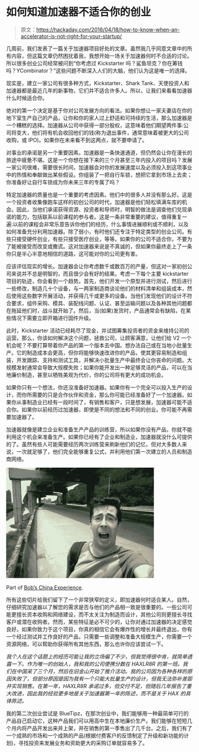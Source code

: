 # 如何知道加速器不适合你的创业

> 原文：<https://hackaday.com/2016/04/18/how-to-know-when-an-accelerator-is-not-right-for-your-startup/>

几周前，我们发表了一篇关于加速器项目好处的文章。虽然我几乎同意文章中的所有内容，但这篇文章仍然困扰着我，我想开始一场关于加速器何时不合适的讨论。所以很多创业公司经常被问到“你考虑过 Kickstarter 吗？鲨鱼坦克？你在筹钱吗？YCombinator？”这些问题不断深入人们的大脑，他们认为这是唯一的选择。

现实是，建立一家公司有很多种方式，Kickstarter、Shark Tank、天使投资人和加速器都是最近几年的新事物，它们并不适合许多人。所以，让我们来看看加速器什么时候适合你。

绝对的第一个决定是基于你对公司发展方向的看法。如果你想让一家夫妻店在你的地下室生产自己的产品，让你和你的家人过上舒适和可持续的生活，那么加速器是一个糟糕的选择。加速器从公司中获得一部分股权，这意味着他们期望两件事:公司将变大，他们将有机会收回他们的钱(称为退出事件，通常意味着被更大的公司收购，或 IPO)。如果你在未来看不到这两点，就不要申请了。

对事业的承诺是另一个重要因素。加速器是一条快速通道，但仍然会让你在漫长的旅途中疲惫不堪。这是一个你想在接下来的三个月甚至三年内投入的项目吗？发展一家公司很难，需要很长时间，加速器会对你的发展速度以及必须投入到这项事业中的热情和奉献做出某些假设。你组装了一把自行车锁，想把它拿到市场上去卖；你准备好让自行车锁成为你未来三年的专属了吗？

特定加速器的质量也是一个重要的考虑因素。他们中的很多人并没有那么好。这是一个投资者收集像跑车这样的初创公司的时代，加速器是他们轻松填满车库的机会。因此，当他们承诺获得资源、投资者和导师时，明智的做法是调查他们兑现承诺的能力，包括联系以前课程的参与者。这是一条非常重要的建议，值得重复一遍:以前的课程会非常乐意告诉你他们的经历，什么事情进展顺利或不顺利，以及如何准备充分利用加速器。除了弱小，有时他们还专注于特定类型的创业公司。有些只接受硬件创业，有些只接受医疗创业，等等。如果你的公司不适合你，不要为了能被接受而改变或撒谎。这对加速器来说是不真诚的，但如果你最终走上了一条你只是半心半意地相信的道路，这可能对你的公司更有害。

应该评估现实的增长。加速器会让你考虑数千或数百万的产量，但这对一家初创公司来说并不总是明智的，而且很少会有好的结果。考虑一下每个主要 kickstarter 项目的轨迹，你会看到一个趋势。首先，他们开发一个原型并进行测试，然后进行一些修改，制造几十个设备，与一两家制造商谈论他们的材料清单和组装成本，然后使用这些数字开展活动，并获得几千或更多的设备。当他们发现他们的设计不符合要求，组件采购、模具、装配线问题、认证、甚至运输问题以及各种其他问题都在拖延他们时，战斗就开始了。然后，当(如果)发货时，产品通常会有缺陷，在某些情况下需要立即开箱进行固件升级。

此时，Kickstarter 活动已经耗尽了现金，并试图筹集投资者的资金来维持公司的运营。那么，你该如何解决这个问题，拯救公司，让顾客满意，让他们给 V2 一个机会呢？不要打算带着你产品的第一个版本去中国。想办法自己或在当地小批量生产。它的制造成本会更高，但你将能够快速改进你的产品，使其更容易制造和组装，开发跟踪、支持和测试工具，并解决小批量生产中最终会让你丧命的问题。大规模发射通常会导致大规模失败；如果你能开发出一种足够灵活的产品，可以在当地廉价制造，甚至以牺牲美观为代价，你的公司将有更大的成功机会。

如果你只有一个想法，你还没准备好加速器。如果你有一个完全可以投入生产的设计，而你所需要的只是合作伙伴和资金，那么你可能已经准备好了一个加速器。如果你从事制造业已经有一段时间了，有销售和客户，只是想发展，加速器可能不适合你。如果你以前经历过加速器，即使是不同的想法和不同的创业。你可能不再需要加速器了。

加速器就像是建立企业和准备生产产品的训练营，所以如果你没有产品，你就不能利用这个机会来准备生产。如果你已经有了企业和制造业，加速器就没什么可提供的了。虽然有些人可能需要经历两次训练营来刷新他们的记忆，但对大多数人来说，一次就足够了，他们完全能够重复公式，并利用他们第一次建立的人员和制造商网络。

![Part of Bob's China Experience.](img/c1b6cbf15603d5e1a8b844195c12333d.png)

Part of [Bob’s China Experience](http://hackaday.com/2012/06/07/getting-your-stuff-built-how-to-shop-conduct-business-stay-alive-and-eat-your-way-through-shenzhen/).

所有这些切片给我们留下了一个非常狭窄的定义，即加速器何时适合某人。自然，仔细研究加速器以了解您的需求是否与他们的产品相一致是很重要的。一些公司可能更擅长资本收购和网络建设，而不太关注为制造而设计，其他公司则更擅长寻找客户或潜在收购者。然而，某些特征是必不可少的，让你对通过加速器的决定感觉良好。如果你致力于这个项目，你真的相信它会有爆炸性的增长并最终退出，你有一个经过测试并工作良好的产品，只需要一些调整和准备大规模生产，你需要一个资源网络，可以帮助你获得所有其他东西，那么也许你应该尝试一下。

*我个人在这个话题上的经历可能让我的立场偏了不少，但我觉得很中肯，就简单透露一下。作为唯一的创始人，我和我的公司便携分数在 HAXLR8R 的第一班。我们在中国呆了三个月，然后在旧金山开始了推介活动。我的公司因为各种各样的原因失败了，但部分原因是因为我有一个只能大批量生产的设计，但我无法弥补差距并实现销售。在第一年，HAXLR8R 承诺过多，但交付不足，但随后几年报告了重大改进，因此我的经验更多地是关于加速器第一年的陈述，而不是关于 HAX 的具体陈述。*

我的第二次创业尝试是 BlueTipz，在那次创业中，我们能够用一种最简单可行的产品自己启动它，这种产品我们可以用高中生在本地廉价生产。我们能够在短短几个月内将产品开发出来并上架，并在销售的第一季售出了几千台。之后，我们有了一个成熟的市场和一个成熟的产品(根据付费客户的反馈制定了升级和新功能的计划)，寻找投资来发展业务和资助更大的采购订单就容易多了。